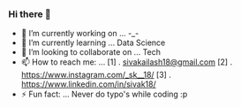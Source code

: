 ### Hi there 👋


- 🔭 I’m currently working on ... -_-
- 🌱 I’m currently learning ... Data Science
- 👯 I’m looking to collaborate on ... Tech
- 📫 How to reach me: ... 
  [1] . sivakailash18@gmail.com
  [2] . https://www.instagram.com/_sk__18/
  [3] . https://www.linkedin.com/in/sivak18/
- ⚡ Fun fact: ... Never do typo's while coding :p

